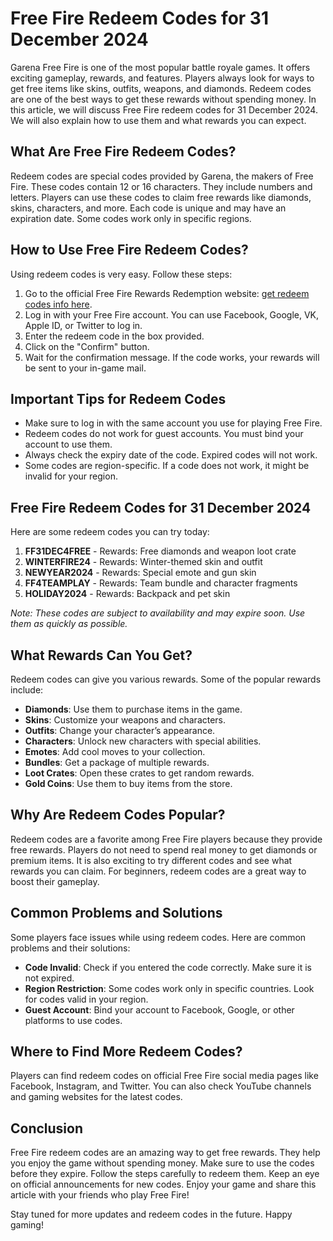 # Free Fire Redeem Codes for 31 December 2024

Garena Free Fire is one of the most popular battle royale games. It offers exciting gameplay, rewards, and features. Players always look for ways to get free items like skins, outfits, weapons, and diamonds. Redeem codes are one of the best ways to get these rewards without spending money. In this article, we will discuss Free Fire redeem codes for 31 December 2024. We will also explain how to use them and what rewards you can expect.

## What Are Free Fire Redeem Codes?  
Redeem codes are special codes provided by Garena, the makers of Free Fire. These codes contain 12 or 16 characters. They include numbers and letters. Players can use these codes to claim free rewards like diamonds, skins, characters, and more. Each code is unique and may have an expiration date. Some codes work only in specific regions.

## How to Use Free Fire Redeem Codes?  
Using redeem codes is very easy. Follow these steps:  
1. Go to the official Free Fire Rewards Redemption website: [get redeem codes info here](https://suniltiwari.in).  
2. Log in with your Free Fire account. You can use Facebook, Google, VK, Apple ID, or Twitter to log in.  
3. Enter the redeem code in the box provided.  
4. Click on the "Confirm" button.  
5. Wait for the confirmation message. If the code works, your rewards will be sent to your in-game mail.  

## Important Tips for Redeem Codes  
- Make sure to log in with the same account you use for playing Free Fire.  
- Redeem codes do not work for guest accounts. You must bind your account to use them.  
- Always check the expiry date of the code. Expired codes will not work.  
- Some codes are region-specific. If a code does not work, it might be invalid for your region.  

## Free Fire Redeem Codes for 31 December 2024  
Here are some redeem codes you can try today:  
1. **FF31DEC4FREE** - Rewards: Free diamonds and weapon loot crate  
2. **WINTERFIRE24** - Rewards: Winter-themed skin and outfit  
3. **NEWYEAR2024** - Rewards: Special emote and gun skin  
4. **FF4TEAMPLAY** - Rewards: Team bundle and character fragments  
5. **HOLIDAY2024** - Rewards: Backpack and pet skin  

*Note: These codes are subject to availability and may expire soon. Use them as quickly as possible.*

## What Rewards Can You Get?  
Redeem codes can give you various rewards. Some of the popular rewards include:  
- **Diamonds**: Use them to purchase items in the game.  
- **Skins**: Customize your weapons and characters.  
- **Outfits**: Change your character’s appearance.  
- **Characters**: Unlock new characters with special abilities.  
- **Emotes**: Add cool moves to your collection.  
- **Bundles**: Get a package of multiple rewards.  
- **Loot Crates**: Open these crates to get random rewards.  
- **Gold Coins**: Use them to buy items from the store.  

## Why Are Redeem Codes Popular?  
Redeem codes are a favorite among Free Fire players because they provide free rewards. Players do not need to spend real money to get diamonds or premium items. It is also exciting to try different codes and see what rewards you can claim. For beginners, redeem codes are a great way to boost their gameplay.

## Common Problems and Solutions  
Some players face issues while using redeem codes. Here are common problems and their solutions:  
- **Code Invalid**: Check if you entered the code correctly. Make sure it is not expired.  
- **Region Restriction**: Some codes work only in specific countries. Look for codes valid in your region.  
- **Guest Account**: Bind your account to Facebook, Google, or other platforms to use codes.  

## Where to Find More Redeem Codes?  
Players can find redeem codes on official Free Fire social media pages like Facebook, Instagram, and Twitter. You can also check YouTube channels and gaming websites for the latest codes.  

## Conclusion  
Free Fire redeem codes are an amazing way to get free rewards. They help you enjoy the game without spending money. Make sure to use the codes before they expire. Follow the steps carefully to redeem them. Keep an eye on official announcements for new codes. Enjoy your game and share this article with your friends who play Free Fire!  

Stay tuned for more updates and redeem codes in the future. Happy gaming!

